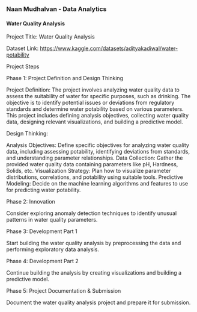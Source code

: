 ### Naan Mudhalvan - Data Analytics
#### Water Quality Analysis
Project Title: Water Quality Analysis

Dataset Link: https://www.kaggle.com/datasets/adityakadiwal/water-potability

Project Steps

Phase 1: Project Definition and Design Thinking

Project Definition: The project involves analyzing water quality data to assess the suitability of water for specific purposes, such as drinking. The objective is to identify potential issues or deviations from regulatory standards and determine water potability based on various parameters. This project includes defining analysis objectives, collecting water quality data, designing relevant visualizations, and building a predictive model.

Design Thinking:

Analysis Objectives: Define specific objectives for analyzing water quality data, including assessing potability, identifying deviations from standards, and understanding parameter relationships.
Data Collection: Gather the provided water quality data containing parameters like pH, Hardness, Solids, etc.
Visualization Strategy: Plan how to visualize parameter distributions, correlations, and potability using suitable tools.
Predictive Modeling: Decide on the machine learning algorithms and features to use for predicting water potability.

Phase 2: Innovation

Consider exploring anomaly detection techniques to identify unusual patterns in water quality parameters.

Phase 3: Development Part 1

Start building the water quality analysis by preprocessing the data and performing exploratory data analysis.

Phase 4: Development Part 2

Continue building the analysis by creating visualizations and building a predictive model.

Phase 5: Project Documentation & Submission

Document the water quality analysis project and prepare it for submission.
